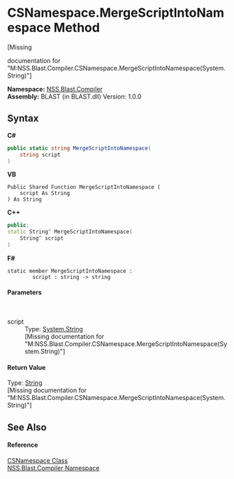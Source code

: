 # CSNamespace.MergeScriptIntoNamespace Method 
 

\[Missing <summary> documentation for "M:NSS.Blast.Compiler.CSNamespace.MergeScriptIntoNamespace(System.String)"\]

**Namespace:**&nbsp;<a href="26a25caa-f50b-92ad-f15c-dbb9db1493ae.md">NSS.Blast.Compiler</a><br />**Assembly:**&nbsp;BLAST (in BLAST.dll) Version: 1.0.0

## Syntax

**C#**<br />
``` C#
public static string MergeScriptIntoNamespace(
	string script
)
```

**VB**<br />
``` VB
Public Shared Function MergeScriptIntoNamespace ( 
	script As String
) As String
```

**C++**<br />
``` C++
public:
static String^ MergeScriptIntoNamespace(
	String^ script
)
```

**F#**<br />
``` F#
static member MergeScriptIntoNamespace : 
        script : string -> string 

```


#### Parameters
&nbsp;<dl><dt>script</dt><dd>Type: <a href="https://docs.microsoft.com/dotnet/api/system.string" target="_blank" rel="noopener noreferrer">System.String</a><br />\[Missing <param name="script"/> documentation for "M:NSS.Blast.Compiler.CSNamespace.MergeScriptIntoNamespace(System.String)"\]</dd></dl>

#### Return Value
Type: <a href="https://docs.microsoft.com/dotnet/api/system.string" target="_blank" rel="noopener noreferrer">String</a><br />\[Missing <returns> documentation for "M:NSS.Blast.Compiler.CSNamespace.MergeScriptIntoNamespace(System.String)"\]

## See Also


#### Reference
<a href="e2aa1efe-4cdd-2d87-8a39-632f946b078a.md">CSNamespace Class</a><br /><a href="26a25caa-f50b-92ad-f15c-dbb9db1493ae.md">NSS.Blast.Compiler Namespace</a><br />